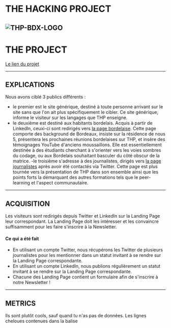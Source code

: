 # THE HACKING PROJECT
![THP-BDX-LOGO](http://image.noelshack.com/fichiers/2018/45/1/1541412703-thpbdx1.png)
---
# THE PROJECT

[Le lien du projet](https://coding-education.herokuapp.com/)

---
## EXPLICATIONS

Nous avons ciblé 3 publics différents :
- le premier est le site générique, destiné à toute personne arrivant sur le site sans que l'on ait plus spécifiquement le cibler. Ce site générique, informe le visiteur sur les langages que THP enseigne.
- le deuxième est destiné aux habitants bordelais. Acquis à partir de LinkedIn, ceuxi-ci sont redirigés vers [la page bordelaise](https://coding-education.herokuapp.com/bordeauxcoding). Cette page comporte des background de Bordeaux, insiste sur la résidence de nous 5, présentera les prochaines réunions bordelaises sur THP, et insère des témoignages YouTube d'anciens moussaillons. Elle est essentiellement destinée à des étudiants cherchant à s'orienter vers les voies sombres du codage, ou aux Bordelais souhaitant basculer du côté obscur de la matrice.
-le troisième s'adresse à des journalistes, dirigés vers [la page journalistes](https://coding-education.herokuapp.com/neweducation) après avoir été contactés via Twitter. Cette page est plus tournée vers la présentation de THP dans son ensemble ainsi que les points forts la démarquant des autres formations tels que le peer-learning et l'aspect communautaire.

---
## ACQUISITION

Les visiteurs sont redirigés depuis Twitter et LinkedIn sur la Landing Page leur correspondant. La Landing Page doit les intéresser et les convaincre suffisamment pour les faire s'inscrire à la Newsletter.

#### Ce qui a été fait

* En utilisant un compte Twitter, nous récupérons les Twitter de plusieurs journalistes pour les mentionner dans un statut invitant à se rendre sur la Landing Page correspondante.
* En utilisant un compte LinkedIn, nous publions régulièrement un statut invitant à se rendre sur la Landing Page correspondante.
* Chacune des Landing Page contient un formulaire afin de s'inscrire à notre Newsletter !

---
## METRICS

Ils sont plutôt cools, sauf quand tu n'as pas de données.
Les lignes cheloues contenues dans la balise <script type="text/javascript"> du <head> du application.html.erb contiennent un petit script OKLM, qui permettent d'exploiter les données sur [Analytics](https://analytics.amplitude.com/obrooks/settings/projects).

---
## PISTES D'AMELIORATION

Le bot LinkedIn, dû aux refontes des droits API il y a quelques années par le site, ne peut malheureusement que publier des statuts, les autorisations pour suivre les gens et commenter ayant été retirées... Il faudrait donc s'orienter vers une autre solution (YouTube, ou scrapping de mail comme commencé initialement).

---
## SCHEDULER

Les bots Twitter, LinkedIn, et la newsletter, ont été programmé sur Heroku.

---
## TESTS
Pour lancer le test : press "rspec" 👌
---
## EQUIPE

### François FLOUS
###### frontend (Navbar & Footer)
###### backend (OP Marketing Twitter)

### Paul GUERIN
###### frontend (Landing Page - Home)
###### backend (OP Marketing Twitter)
###### backend (Mailer)

### William HOREL
###### frontend (Landing Page - Home)
###### frontend (Landing Page - Bordeaux)
###### tests

### Valérian MICHELOT
###### backend (OP Marketing LinkedIn)
###### backend (OP Marketing Twitter)
###### backend (Mailer)

### David RANGEARD
###### frontend (Landing Page - Home)
###### frontend (Landing Page - Journalistes)
